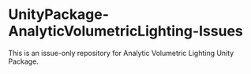 # UnityPackage-AnalyticVolumetricLighting-Issues

This is an issue-only repository for Analytic Volumetric Lighting Unity Package.
